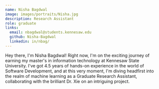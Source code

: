 ```yaml
---
name: Nisha Bagdwal
image: images/portraits/Nisha.jpg
description: Research Assistant
role: graduate
links:
  email: nbagdwal@students.kennesaw.edu
  github: Nisha-Bagdwal
  linkedin: in/nbag/
---
```


Hey there, I'm Nisha Bagdwal! Right now, I'm on the exciting journey of earning my master's in information technology at Kennesaw State University. I've got 4.5 years of hands-on experience in the world of Software Development, and at this very moment, I'm diving headfirst into the realm of machine learning as a Graduate Research Assistant, collaborating with the brilliant Dr. Xie on an intriguing project.
